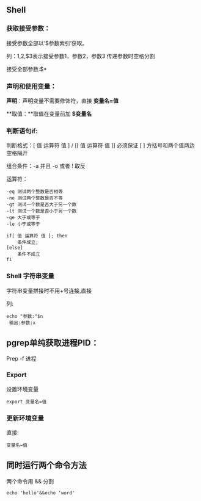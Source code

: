 ## Shell

### 获取接受参数：

接受参数全部以‘$参数索引’获取。

列：$1,$2,$3表示接受参数1，参数2，参数3   传递参数时空格分割

接受全部参数:$*

### 声明和使用变量：

**声明**：声明变量不需要修饰符，直接 **变量名=值**

**取值：**取值在变量前加 **$变量名**

### 判断语句if:

判断格式：[ 值 运算符 值 ]  /  [[ 值 运算符 值 ]]		必须保证 [  ] 方括号和两个值两边空格隔开

组合条件：-a 并且	-o  或者		! 取反

运算符：

```
-eq 测试两个整数是否相等
-ne 测试两个整数是否不等
-gt 测试一个数是否大于另一个数
-lt 测试一个数是否小于另一个数
-ge 大于或等于
-le 小于或等于
```

```shell
if[ 值 运算符 值 ]; then
	条件成立;
[else]
	条件不成立
fi
```

### Shell 字符串变量

字符串变量拼接时不用+号连接,直接

列:

```shell
echo "参数:"$n
 输出:参数:x
```



## pgrep单纯获取进程PID：

Prep -f 进程

### Export

设置环境变量

```shell
export 变量名=值
```

### 更新环境变量

直接:

```
变量名=值
```



## 同时运行两个命令方法

两个命令用  &&  分割

```
echo 'hello'&&echo 'word'
```



